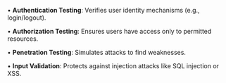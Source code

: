 • **Authentication Testing**: Verifies user identity mechanisms (e.g., login/logout).

• **Authorization Testing**: Ensures users have access only to permitted resources.

• **Penetration Testing**: Simulates attacks to find weaknesses.

• **Input Validation**: Protects against injection attacks like SQL injection or XSS.